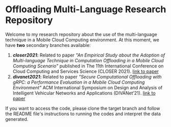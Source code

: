# Offloading Multi-Language Research Repository 

Welcome to my research repository about the use of the multi-language technique in a Mobile Cloud Computing environment. At this moment, we have **two** secondary branches available:

1. ***closer2021*:** Related to paper *"An Empirical Study about the Adoption of Multi-language Technique in Computation Offloading in a Mobile Cloud Computing Scenario"* published in The 11th International Conference on Cloud Computing and Services Science (CLOSER 2021). <a href="https://www.scitepress.org/PublicationsDetail.aspx?ID=8F4V9bepymE=&t=1"> link to paper </a>
2. ***divanet2021*:** Related to paper *"Secure Computational Offloading with gRPC: a Performance Evaluation in a Mobile Cloud Computing Environment"* ACM International Symposium on Design and Analysis of Intelligent Vehicular Networks and Applications (DIVANet’21). <a href="https://dl.acm.org/doi/abs/10.1145/3479243.3487295"> link to paper </a>

If you want to access the code, please clone the target branch and follow the README file's instructions to running the codes and interpret the data generated.

